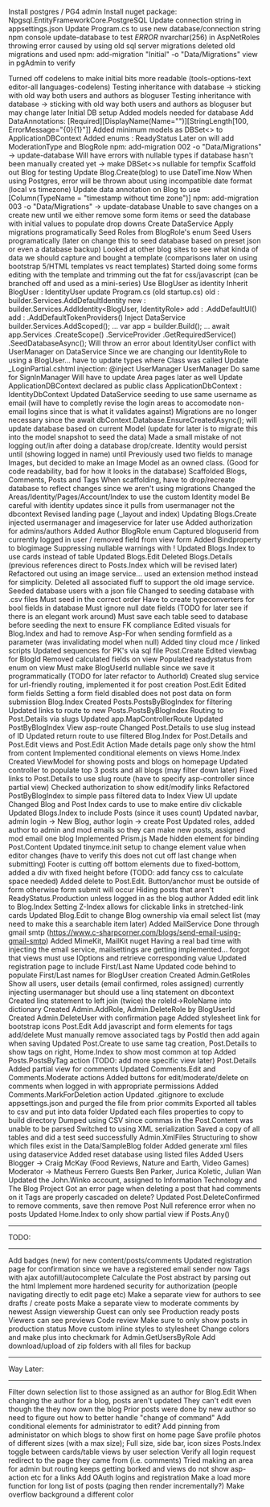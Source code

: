 ﻿Install postgres / PG4 admin
Install nuget package: Npgsql.EntityFrameworkCore.PostgreSQL
Update connection string in appsettings.json
Update Program.cs to use new database/connection string
npm console update-database to test
*ERROR* nvarchar(256) in AspNetRoles throwing error
	caused by using old sql server migrations
	deleted old migrations and used npm: add-migration "Initial" -o "Data/Migrations"
	view in pgAdmin to verify

Turned off codelens to make initial bits more readable (tools-options-text editor-all languages-codelens)
Testing inheritance with database -> sticking with old way both users and authors as bloguser
Testing inheritance with database -> sticking with old way both users and authors as bloguser but may change later
Initial DB setup
	Added models needed for database
		Add DataAnnotations: [Required][DisplayName(Name="")][StringLength[100, ErrorMessage="{0}{1}"]]
	Added minimum models as DBSet<> to ApplicationDBContext
	Added enums : ReadyStatus
		Later on will add ModerationType and BlogRole
	npm: add-migration 002 -o "Data/Migrations" -> update-database
	Will have errors with nullable types if database hasn't been manually created yet -> make DBSet<>s nullable for tempfix
	Scaffold out Blog for testing
		Update Blog.Create(blog) to use DateTime.Now
		When using Postgres, error will be thrown about using incompatible date format (local vs timezone)
			Update data annotation on Blog to use [Column(TypeName = "timestamp without time zone")]
			npm: add-migration 003 -o "Data/Migrations" -> update-database
		Unable to save changes on a create new until we either remove some form items or seed the database with initial values to populate drop downs
		Create DataService
			Apply migrations programatically
			Seed Roles from BlogRole's enum
			Seed Users programatically (later on change this to seed database based on preset json or even a database backup)
Looked at other blog sites to see what kinda of data we should capture and bought a template (comparisons later on using bootstrap 5/HTML templates vs react templates)
Started doing some forms editing with the template and trimming out the fat for css/javascript (can be branched off and used as a mini-series)
Use BlogUser as identity
	Inherit BlogUser : IdentityUser
	update Program.cs (old startup.cs)
		old : builder.Services.AddDefaultIdentity<IdentityUser>
		new : builder.Services.AddIdentity<BlogUser, IdentityRole>
		add : .AddDefaultUI()
		add : .AddDefaultTokenProviders()
	Inject DataService
		builder.Services.AddScoped<DataService>();
		...
		var app = builder.Build();
		...
		await app.Services
			.CreateScope()
			.ServiceProvider
			.GetRequiredService<DataService>()
			.SeedDatabaseAsync();
		Will throw an error about IdentityUser conflict with UserManager on DataService
			Since we are changing our IdentityRole to using a BlogUser... have to update types where Class<IdentityUser> was called
				Update _LoginPartial.cshtml injection: @inject UserManager<BlogUser> UserManager
				Do same for SignInManager
				Will have to update Area pages later as well
				Update ApplicationDBContext declared as public class ApplicationDbContext : IdentityDbContext<BlogUser> 
Updated DataService seeding to use same username as email (will have to completly revise the login areas to accomodate non-email logins since that is what it validates against)
Migrations are no longer necessary since the  await dbContext.Database.EnsureCreatedAsync(); will update database based on current Model (update for later is to migrate this into the model snapshot to seed the data)
Made a small mistake of not logging out/in after doing a database drop/create. Identity would persist until (showing logged in name) until 
Previously used two fields to manage Images, but decided to make an Image Model as an owned class. (Good for code readability, bad for how it looks in the database)
Scaffolded Blogs, Comments, Posts and Tags
	When scaffolding, have to drop/recreate database to reflect changes since we aren't using migrations
Changed the Areas/Identity/Pages/Account/Index to use the custom Identity model
	Be careful with identity updates since it pulls from usermanager not the dbcontext
Revised landing page (_layout and index) 
Updating Blogs.Create
	injected usermanager and imageservice for later use
	Added authorization for admins/authors
		Added Author BlogRole enum
	Captured bloguserid from currently logged in user / removed field from view form
	Added Bindproperty to blogimage
	Suppressing nullable warnings with !
Updated Blogs.Index to use cards instead of table
Updated Blogs.Edit
Deleted Blogs.Details (previous references direct to Posts.Index which will be revised later)
Refactored out using an image service... used an extension method instead for simplicity. Deleted all associated fluff to support the old image service.
Seeded database users with a json file
Changed to seeding database with .csv files
	Must seed in the correct order
	Have to create typeconverters for bool fields in database
	Must ignore null date fields (TODO for later see if there is an elegant work around)
	Must save each table seed to database before seeding the next to ensure FK compliance
Edited visuals for Blog.Index and had to remove Asp-For when sending formfield as a parameter (was invalidating model when null)
Added tiny cloud mce / linked scripts
Updated sequences for PK's via sql file
Post.Create 
	Edited viewbag for BlogId
	Removed calculated fields on view
	Populated readystatus from enum on view
	Must make BlogUserId nullable since we save it programmatically (TODO for later refactor to AuthorId)
	Created slug service for url-friendly routing, implemented it for post creation
Post.Edit
	Edited form fields
	Setting a form field disabled does not post data on form submission
Blog.Index
	Created Posts.PostsByBlogIndex for filtering
	Updated links to route to new Posts.PostsByBlogIndex
Routing to Post.Details via slugs
	Updated app.MapControllerRoute
	Updated PostByBlogIndex View asp-route
	Changed Post.Details to use slug instead of ID 
	Updated return route to use filtered Blog.Index for Post.Details and Post.Edit views and Post.Edit Action
Made details page only show the html from content
Implemented conditional elements on views
Home.Index
	Created ViewModel for showing posts and blogs on homepage
	Updated controller to populate top 3 posts and all blogs (may filter down later)
	Fixed links to Post.Details to use slug route (have to specify asp-controller since partial view)
Checked authorization to show edit/modify links
Refactored PostByBlogIndex to simple pass filtered data to Index View
UI update
	Changed Blog and Post Index cards to use <a class="stretched-link"> to make entire div clickable
	Updated Blogs.Index to include Posts (since it uses count)
	Updated navbar, admin login -> New Blog, author login -> create Post
Updated roles, added author to admin and mod emails so they can make new posts, assigned mod email one blog
Implemented Prism.js
	Made hidden element for binding Post.Content
	Updated tinymce.init setup to change element value when editor changes (have to verify this does not cut off last change when submitting)
Footer is cutting off bottom elements due to fixed-bottom, added a div with fixed height before (TODO: add fancy css to calculate space needed)
Added delete to Post.Edit. Button/anchor must be outside of form otherwise form submit will occur
Hiding posts that aren't ReadyStatus.Production unless logged in as the blog author
Added edit link to Blog.Index
	Setting Z-Index allows for clickable links in stretched-link cards
Updated Blog.Edit to change Blog ownership via email select list (may need to make this a searchable item later)
Added MailService
	Done through gmail smtp (https://www.c-sharpcorner.com/blogs/send-email-using-gmail-smtp)
	Added MimeKit, MailKit nuget
	Having a real bad time with injecting the email service, mailsettings are getting implemented... forgot that views must use IOptions and retrieve corresponding value
Updated registration page to include First/Last Name
	Updated code behind to populate First/Last names for BlogUser creation
Created Admin.GetRoles
	Show all users, user details (email confirmed, roles assigned) currently injecting usermanager but should use a linq statement on dbcontext
	Created linq statement to left join (twice) the roleId->RoleName into dictionary
Created Admin.AddRole, Admin.DeleteRole by BlogUserId
Created Admin.DeleteUser with confirmation page
Added stylesheet link for bootstrap icons
Post.Edit
	Add javascript and form elements for tags add/delete
	Must manually remove associated tags by PostId then add again when saving
Updated Post.Create to use same tag creation, Post.Details to show tags on right, Home.Index to show most common at top
Added Posts.PostsByTag action (TODO: add more specific view later)
Post.Details
	Added partial view for comments
	Updated Comments.Edit and Comments.Moderate actions
	Added buttons for edit/moderate/delete on comments when logged in with appropriate permissions
	Added Comments.MarkForDeletion action
Updated .gitignore to exclude appsettings.json and purged the file from prior commits
Exported all tables to csv and put into data folder
	Updated each files properties to copy to build directory
Dumped using CSV since commas in the Post.Content was unable to be parsed
	Switched to using XML serialization
	Saved a copy of all tables and did a test seed successfully
Admin.XmlFiles
	Structuring to show which files exist in the Data/SampleBlog folder
	Added generate xml files using dataservice
	Added reset database using listed files
Added Users
	Blogger -> Craig McKay (Food Reviews, Nature and Earth, Video Games)
	Moderator -> Matheus Ferrero
	Guests Ben Parker, Jurica Koletic, Julian Wan
	Updated the John.Winko account, assigned to Information Technology and The Blog Project
Got an error page when deleting a post that had comments on it
	Tags are properly cascaded on delete?
	Updated Post.DeleteConfirmed to remove comments, save then remove Post
Null reference error when no posts
	Updated Home.Index to only show partial view if Posts.Any()

*******************************************************************************
TODO:
*******************************************************************************
Add badges (new) for new content/posts/comments
Updated registration page for confirmation since we have a registered email sender now
Tags with ajax autofill/autocomplete
Calculate the Post abstract by parsing out the html
Implement more hardened security for authorization (people navigating directly to edit page etc)
Make a separate view for authors to see drafts / create posts
Make a separate view to moderate comments by newest
Assign viewership
	Guest can only see Production ready posts
	Viewers can see previews
Code review
	Make sure to only show posts in production status
	Move custom inline styles to stylesheet
Change colors and make plus into checkmark for Admin.GetUsersByRole
Add download/upload of zip folders with all files for backup


*******************************************************************************
Way Later:
*******************************************************************************
Filter down selection list to those assigned as an author for Blog.Edit
When changing the author for a blog, posts aren't updated 
	They can't edit even though the they now own the blog 
	Prior posts were done by new author so need to figure out how to better handle "change of command"
	Add conditional elements for administrator to edit?
Add pinning from administator on which blogs to show first on home page
Save profile photos of different sizes (with a max size); Full size, side bar, icon sizes
Posts.Index toggle between cards/table views by user selection
Verify all login request redirect to the page they came from (i.e. comments)
Tried making an area for admin but routing keeps getting borked and views do not show asp-action etc for a links
Add OAuth logins and registration
Make a load more function for long list of posts (paging then render incrementally?)
Make overflow background a different color